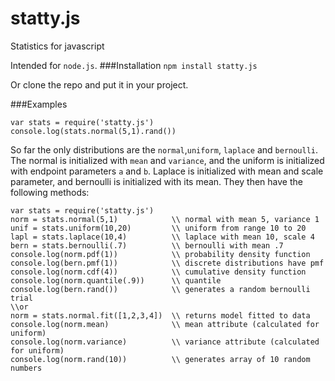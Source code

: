 # statty.js
Statistics for javascript

Intended for `node.js`. 
###Installation
`npm install statty.js`

Or clone the repo and put it in your project. 

###Examples

    var stats = require('statty.js')
    console.log(stats.normal(5,1).rand())
    
So far the only distributions are the `normal`,`uniform`, `laplace` and `bernoulli`. The normal is initialized with `mean` and `variance`, and the uniform is initialized with endpoint parameters `a` and `b`. Laplace is initialized with mean and scale parameter, and bernoulli is initialized with its mean. They then have the following methods:
    
    var stats = require('statty.js')
    norm = stats.normal(5,1)            \\ normal with mean 5, variance 1
    unif = stats.uniform(10,20)         \\ uniform from range 10 to 20
    lapl = stats.laplace(10,4)          \\ laplace with mean 10, scale 4 
    bern = stats.bernoulli(.7)          \\ bernoulli with mean .7
    console.log(norm.pdf(1))            \\ probability density function
    console.log(bern.pmf(1))            \\ discrete distributions have pmf
    console.log(norm.cdf(4))            \\ cumulative density function
    console.log(norm.quantile(.9))      \\ quantile
    console.log(bern.rand())            \\ generates a random bernoulli trial
    \\or
    norm = stats.normal.fit([1,2,3,4])  \\ returns model fitted to data
    console.log(norm.mean)              \\ mean attribute (calculated for uniform)
    console.log(norm.variance)          \\ variance attribute (calculated for uniform)
    console.log(norm.rand(10))          \\ generates array of 10 random numbers
